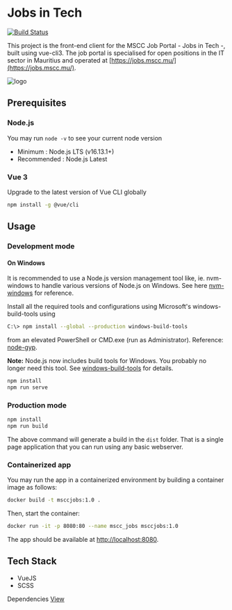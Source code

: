 # Jobs in Tech

[![Build Status](https://dev.azure.com/iosltd/Jobs-in-Tech/_apis/build/status/Jobs-in-Tech-Site?branchName=master)](https://dev.azure.com/iosltd/Jobs-in-Tech/_build/latest?definitionId=5&branchName=master)  

This project is the front-end client for the MSCC Job Portal - Jobs in Tech -, built using vue-cli3. The job portal is specialised for open positions in the IT sector in Mauritius and operated at [https://jobs.mscc.mu/](https://jobs.mscc.mu/).

![logo](https://raw.githubusercontent.com/mscraftsman/mscc-jobs/master/src/assets/img/logo.svg)

## Prerequisites

### Node.js

You may run `node -v` to see your current node version

- Minimum : Node.js LTS (v16.13.1+)
- Recommended : Node.js Latest

### Vue 3

Upgrade to the latest version of Vue CLI globally

```sh
npm install -g @vue/cli
```

## Usage

### Development mode

#### On Windows

It is recommended to use a Node.js version management tool like, ie. nvm-windows to handle various versions of Node.js on Windows. See here [nvm-windows](https://github.com/coreybutler/nvm-windows) for reference.

Install all the required tools and configurations using Microsoft's windows-build-tools using

```sh
C:\> npm install --global --production windows-build-tools
```

from an elevated PowerShell or CMD.exe (run as Administrator). Reference: [node-gyp](https://github.com/nodejs/node-gyp).

**Note:** Node.js now includes build tools for Windows. You probably no longer need this tool. See [windows-build-tools](https://github.com/felixrieseberg/windows-build-tools) for details.

```sh
npm install
npm run serve
```

### Production mode

```sh
npm install
npm run build
```

The above command will generate a build in the `dist` folder.
That is a single page application that you can run using any basic webserver.

### Containerized app

You may run the app in a containerized environment by building a container image as follows:

```sh
docker build -t msccjobs:1.0 .
```

Then, start the container:

```sh
docker run -it -p 8080:80 --name mscc_jobs msccjobs:1.0
```

The app should be available at [http://localhost:8080](http://localhost:8080).

## Tech Stack

- VueJS
- SCSS

Dependencies [View](https://github.com/mscraftsman/mscc-jobs/blob/master/package.json)
